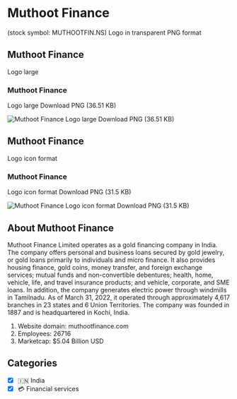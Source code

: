# Muthoot Finance
 (stock symbol: MUTHOOTFIN.NS) Logo in transparent PNG format

## Muthoot Finance
 Logo large

### Muthoot Finance
 Logo large Download PNG (36.51 KB)

![Muthoot Finance
 Logo large Download PNG (36.51 KB)](/img/orig/MUTHOOTFIN.NS_BIG-f66d7a3f.png)

## Muthoot Finance
 Logo icon format

### Muthoot Finance
 Logo icon format Download PNG (31.5 KB)

![Muthoot Finance
 Logo icon format Download PNG (31.5 KB)](/img/orig/MUTHOOTFIN.NS-276f7615.png)

## About Muthoot Finance


Muthoot Finance Limited operates as a gold financing company in India. The company offers personal and business loans secured by gold jewelry, or gold loans primarily to individuals and micro finance. It also provides housing finance, gold coins, money transfer, and foreign exchange services; mutual funds and non-convertible debentures; health, home, vehicle, life, and travel insurance products; and vehicle, corporate, and SME loans. In addition, the company generates electric power through windmills in Tamilnadu. As of March 31, 2022, it operated through approximately 4,617 branches in 23 states and 6 Union Territories. The company was founded in 1887 and is headquartered in Kochi, India.

1. Website domain: muthootfinance.com
2. Employees: 26716
3. Marketcap: $5.04 Billion USD


## Categories
- [x] 🇮🇳 India
- [x] 💳 Financial services
